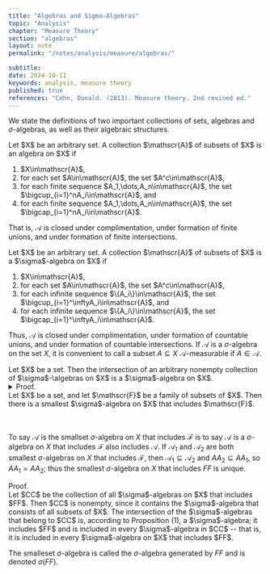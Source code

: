 ```yaml
---
title: "Algebras and Sigma-Algebras"
topic: "Analysis"
chapter: "Measure Theory"
section: "algebras"
layout: note
permalink: "/notes/analysis/measure/algebras/"

subtitle: 
date: 2024-10-11
keywords: analysis, measure theory
published: true
references: "Cohn, Donald. (2013). Measure theory. 2nd revised ed."
---
```


We state the definitions of two important collections of sets, algebras and $\sigma$-algebras, as well as their algebraic structures. 

<div class='definition' name='Algebras'>
Let $X$ be an arbitrary set. A collection $\mathscr{A}$ of subsets of $X$ is an algebra on $X$ if
<ol type="(a)">
    <li>$X\in\mathscr{A}$,</li>
    <li>for each set $A\in\mathscr{A}$, the set $A^c\in\mathscr{A}$,</li>
    <li>for each finite sequence $A_1,\dots,A_n\in\mathscr{A}$, the set $\bigcup_{i=1}^nA_i\in\mathscr{A}$, and</li>
    <li>for each finite sequence $A_1,\dots,A_n\in\mathscr{A}$, the set $\bigcap_{i=1}^nA_i\in\mathscr{A}$.</li>
</ol>

That is, $\mathscr{A}$ is closed under complimentation, under formation of finite unions, and under formation of finite intersections. 
</div>

<div class='definition' name='$\sigma$-Algebras'>
Let $X$ be an arbitrary set. A collection $\mathscr{A}$ of subsets of $X$ is a $\sigma$-algebra on $X$ if
<ol type="(a)">
    <li>$X\in\mathscr{A}$,</li>
    <li>for each set $A\in\mathscr{A}$, the set $A^c\in\mathscr{A}$,</li>
    <li>for each infinite sequence $\{A_i\}\in\mathscr{A}$, the set $\bigcup_{i=1}^\inftyA_i\in\mathscr{A}$, and</li>
    <li>for each infinite sequence $\{A_i\}\in\mathscr{A}$, the set $\bigcap_{i=1}^\inftyA_i\in\mathscr{A}$.</li>
</ol>

Thus, $\mathscr{A}$ is closed under complimentation, under formation of countable unions, and under formation of countable intersections. If $\mathscr{A}$ is a $\sigma$-algebra on the set $X$, it is convenient to call a subset $A\subseteq X$ $\mathscr{A}$-measurable if $A\in\mathscr{A}$. 
</div>

<div class='proposition' name='Intersection of a collection of $\sigma$-algebras'>
Let $X$ be a set. Then the intersection of an arbitrary nonempty collection of $\sigma$-\algebras on $X$ is a $\sigma$-algebra on $X$. 
</div>


<details class='proof'>
<summary> Proof. </summary>
Let $\mathscr{C}$ be a nonempty collection of $\sigma$-algebras on $X$, and let $\mathscr{A}$ be the intersection of the $\sigma$-algebras that belong to $\mathscr{C}}. It is sufficient to check that $X\in\mathscr{A}$, is closed under complimentation, and closed under the formation of countable unions. 

<br><br>
The set $X\in\mathscr{A}$ since it belongs to each $\sigma$-algebra that belongs to $\mathscr{C}$. Now suppose that $A\in\mathscr{A}$. Then each $\sigma$-algebra that belongs to $\mathscr{C}$ also contains $A$ and so contains $A^c$; thus $A^c$ belongs to the intersection $\mathscr{A}$ of these $\sigma$-algebras. Finally, suppose that $\{A_i\}\in\mathscr{A}$ and hence to each $\sigma$-algebra in $\mathscr{C}$. Then $\bigcup_iA_i$ belongs to each $\sigma$-algebra in $\mathscr{C}$ and so to $\mathscr{A}$.
</details>

<div class='corollary' name='$\sigma$-algebra generated by $\mathscr{F}$'>
Let $X$ be a set, and let $\mathscr{F}$ be a family of subsets of $X$. Then there is a smallest $\sigma$-algebra on $X$ that includes $\mathscr{F}$. 
</div>

<br><br>
To say $\mathscr{A}$ is the smallset $\sigma$-algebra on $X$ that includes $\mathscr{F}$ is to say $\mathscr{A}$ is a $\sigma$-algebra on $X$ that includes $\mathscr{F}$ also includes $\mathscr{A}$. If $\mathscr{A}_1$ and $\mathscr{A}_2$ are both smallest $\sigma$-algebras on $X$ that includes $\mathscr{F}$, then $\mathscr{A}_1\subseteq\mathscr{A}_2$ and $AA_2\subseteq AA_1$, so $AA_1=AA_2$; thus the smallest $\sigma$-algebra on $X$ that includes $FF$ is unique. 
</div>

<detials class='proof'>
<summary> Proof. </summary>
Let $CC$ be the collection of all $\sigma$-algebras on $X$ that includes $FF$. Then $CC$ is nonempty, since it contains the $\sigma$-algebra that consists of all subsets of $X$. The intersection of the $\sigma$-algebras that belong to $CC$ is, according to Proposition (1), a $\sigma$-algebra; it includes $FF$ and is included in every $\sigma$-algebra in $CC$ -- that is, it is included in every $\sigma$-algebra on $X$ that includes $FF$. 
</details>

The smalleset $\sigma$-algebra is called the $\sigma$-algebra generated by $FF$ and is denoted $\sigma(FF)$. 
</div>

